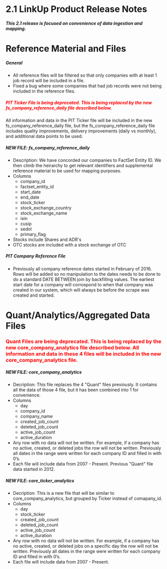# 2.1 LinkUp Product Release Notes

##### This 2.1 release is focused on convenience of data ingestion and mapping.


# Reference Material and Files

##### General
+ All reference files will be filtered so that only companies with at least 1 job record will be included in a file.
+ Fixed a bug where some companies that had job records were not being included in the reference files.

##### <span style="color:red">PIT Ticker File is being deprecated.  This is being replaced by the new fs_company_reference_daily file described below.  </span> 
    
All information and data in the PIT Ticker file will be included in the new fs_company_reference_daily file, but the fs_company_reference_daily file includes quality improvements, delivery improvements (daily vs monthly), and additional data points to be used.

##### NEW FILE:  fs_company_reference_daily
+ Description:  We have concorded our companies to FactSet Entity ID.  We then climb the heirarchy to get relevant identifiers and supplemental reference material to be used for mapping purposes.
+ Columns
    - company_id
    - factset_entity_id
    - start_date
    - end_date
    - stock_ticker
    - stock_exchange_country
    - stock_exchange_name
    - isin
    - cusip
    - sedol
    - primary_flag
+ Stocks include Shares and ADR's
+ OTC stocks are included with a stock exchange of OTC

##### PIT Company Reference File
+ Previously all company reference dates started in February of 2016.  Rows will be added so no manipulation to the dates needs to be done to do a standard DATE BETWEEN join by backfilling values. The earliest start date for a company will corrospond to when that company was created in our system, which will always be before the scrape was created and started.


# Quant/Analytics/Aggregated Data Files

### <span style="color:red">Quant Files are being deprecated.  This is being replaced by the new core_company_analytics file described below.  All information and data in these 4 files will be included in the new core_company_analytics file.</span> 

##### NEW FILE: core_company_analytics
+ Decription:  This file replaces the 4 "Quant" files previously.  It contains all the data of those 4 file, but it has been combined into 1 for convenience.
+ Columns
    - day
    - company_id
    - company_name
    - created_job_count
    - deleted_job_count
    - active_job_count	
    - active_duration
+ Any row with no data will not be written.  For example, if a company has no active, created, or deleted jobs the row will not be written.  Previously all dates in the range were written for each company ID and filled in with 0’s.
+ Each file will include data from 2007 - Present.  Previous "Quant" file data started in 2012.

##### NEW FILE: core_ticker_analytics
+ Decription:  This is a new file that will be similar to core_company_analytics, but grouped by Ticker instead of comapany_id.
+ Columns
    - day
    - stock_ticker
    - created_job_count
    - deleted_job_count
    - active_job_count	
    - active_duration
+ Any row with no data will not be written.  For example, if a company has no active, created, or deleted jobs on a specific day the row will not be written.  Previously all dates in the range were written for each company ID and filled in with 0’s.
+ Each file will include data from 2007 - Present.
